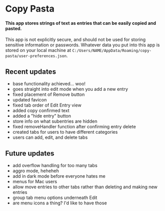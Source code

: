 # Copy Pasta

#### This app stores strings of text as entries that can be easily copied and pasted.

This app is not explicitly secure, and should not be used for storing sensitive information or passwords. Whatever data you put into this app is stored on your local machine at `C:/Users/NAME/AppData/Roaming/copy-pasta/user-preferences.json`.

## Recent updates

- base functionality achieved... woo!
- goes straight into edit mode when you add a new entry
- fixed placement of Remove button
- updated favicon
- fixed tab order of Edit Entry view
- added copy confirmed text
- added a "hide entry" button
- store info on what subentries are hidden
- fixed removeHandler function after confirming entry delete
- created tabs for users to have different categories
- users can add, edit, and delete tabs

## Future updates

- add overflow handling for too many tabs
- aggro mode, heheheh
- add in dark mode before everyone hates me
- menus for Mac users
- allow move entries to other tabs rather than deleting and making new entries
- group tab menu options underneath Edit
- are menu icons a thing? I'd like to have those